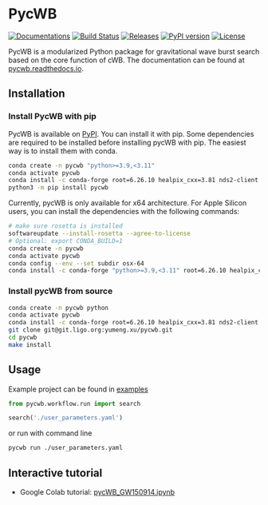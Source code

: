 # PycWB

[![Documentations](https://readthedocs.org/projects/pycwb/badge/?version=latest)](https://pycwb.readthedocs.io)
[![Build Status](https://git.ligo.org/yumeng.xu/pycwb/badges/main/pipeline.svg)](https://git.ligo.org/yumeng.xu/pycwb/-/pipelines)
[![Releases](https://git.ligo.org/yumeng.xu/pycwb/-/badges/release.svg)](https://git.ligo.org/yumeng.xu/pycwb/-/releases)
[![PyPI version](https://badge.fury.io/py/pycWB.svg)](https://badge.fury.io/py/pycWB)
[![License](https://img.shields.io/badge/license-GPLv3-blue)](https://git.ligo.org/yumeng.xu/pycwb/-/blob/main/LICENSE)

PycWB is a modularized Python package for gravitational wave burst search based on the core function of cWB.
The documentation can be found at [pycwb.readthedocs.io](https://pycwb.readthedocs.io).

## Installation

### Install PycWB with pip

PycWB is available on [PyPI](https://pypi.org/project/pycWB/). You can install it with pip.
Some dependencies are required to be installed before installing pycWB with pip. 
The easiest way is to install them with conda.

```bash
conda create -n pycwb "python>=3.9,<3.11"
conda activate pycwb
conda install -c conda-forge root=6.26.10 healpix_cxx=3.81 nds2-client python-nds2-client lalsuite setuptools_scm cmake pkg-config
python3 -m pip install pycwb
```

Currently, pycWB is only available for x64 architecture.
For Apple Silicon users, you can install the dependencies with the following commands:

```bash
# make sure rosetta is installed
softwareupdate --install-rosetta --agree-to-license
# Optional: export CONDA_BUILD=1
conda create -n pycwb
conda activate pycwb
conda config --env --set subdir osx-64
conda install -c conda-forge "python>=3.9,<3.11" root=6.26.10 healpix_cxx=3.81 nds2-client python-nds2-client lalsuite setuptools_scm cmake pkg-config ruamel.yaml htcondor
```

### Install pycWB from source

```bash
conda create -n pycwb python
conda activate pycwb
conda install -c conda-forge root=6.26.10 healpix_cxx=3.81 nds2-client python-nds2-client lalsuite setuptools_scm cmake pkg-config
git clone git@git.ligo.org:yumeng.xu/pycwb.git
cd pycwb
make install
```

## Usage

Example project can be found in [examples](https://git.ligo.org/yumeng.xu/pycwb/-/tree/main/examples)

```python
from pycwb.workflow.run import search

search('./user_parameters.yaml')
```

or run with command line

```bash
pycwb run ./user_parameters.yaml
```

## Interactive tutorial

 - Google Colab tutorial: [pycWB_GW150914.ipynb](https://colab.research.google.com/github/PycWB/pycwb/blob/main/examples/colab/pycWB_GW150914.ipynb)
